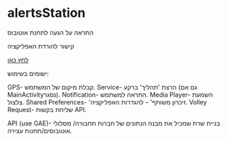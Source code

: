 # alertsStation

התראה על הגעה לתחנת אוטובוס


קישור להורדת האפליקציה

<a href="https://www.dropbox.com/s/hzxzoz8zx92j8dp/busBell.apk?dl=0">לחץ כאן</a><br>

ישומים בשימוש:

GPS- קבלת מיקום של המשתמש.
Service- הרצת 'תהליך' ברקע (גם אם  MainActivityנסגר).
Notification- התראה למשתמש.
Media Player- השמעת צלצול.
Shared Preferences- 'זיכרון משותף' – להגדרות האפליקציה.
Volley Request- שליחת בקשות API.

API (use GAE)- בניית שרת שמכיל את מבנה הנתונים של חברות תחבורה/ מסלולי אוטובוסים/תחנות עצירה.
